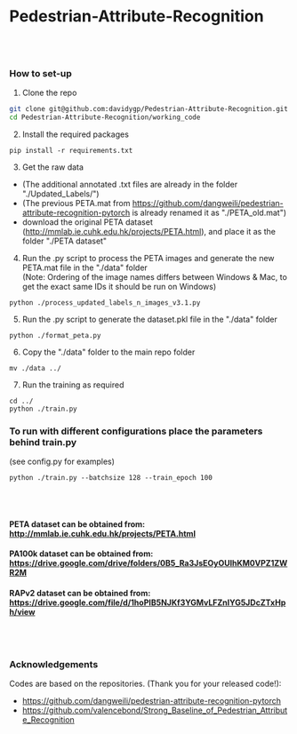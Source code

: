 # Pedestrian-Attribute-Recognition

<br></br>  
### How to set-up
1. Clone the repo  
```bash
git clone git@github.com:davidygp/Pedestrian-Attribute-Recognition.git  
cd Pedestrian-Attribute-Recognition/working_code  
```
2. Install the required packages  
```
pip install -r requirements.txt  
```
3. Get the raw data  
- (The additional annotated .txt files are already in the folder "./Updated_Labels/")  
- (The previous PETA.mat from https://github.com/dangweili/pedestrian-attribute-recognition-pytorch is already renamed it as "./PETA_old.mat")   
- download the original PETA dataset (http://mmlab.ie.cuhk.edu.hk/projects/PETA.html), and place it as the folder "./PETA dataset"

4. Run the .py script to process the PETA images and generate the new PETA.mat file in the "./data" folder  
(Note: Ordering of the image names differs between Windows & Mac, to get the exact same IDs it should be run on Windows)  
```
python ./process_updated_labels_n_images_v3.1.py  
```
5. Run the .py script to generate the dataset.pkl file in the "./data" folder  
```
python ./format_peta.py  
```
6. Copy the "./data" folder to the main repo folder  
```
mv ./data ../  
```
7. Run the training as required  
```
cd ../  
python ./train.py  
```
### To run with different configurations place the parameters behind train.py  
(see config.py for examples)  
```
python ./train.py --batchsize 128 --train_epoch 100
```

<br></br>  
#### PETA dataset can be obtained from: http://mmlab.ie.cuhk.edu.hk/projects/PETA.html
#### PA100k dataset can be obtained from: https://drive.google.com/drive/folders/0B5_Ra3JsEOyOUlhKM0VPZ1ZWR2M
#### RAPv2 dataset can be obtained from: https://drive.google.com/file/d/1hoPIB5NJKf3YGMvLFZnIYG5JDcZTxHph/view

<br></br>  
### Acknowledgements
Codes are based on the repositories. (Thank you for your released code!):
- https://github.com/dangweili/pedestrian-attribute-recognition-pytorch
- https://github.com/valencebond/Strong_Baseline_of_Pedestrian_Attribute_Recognition

